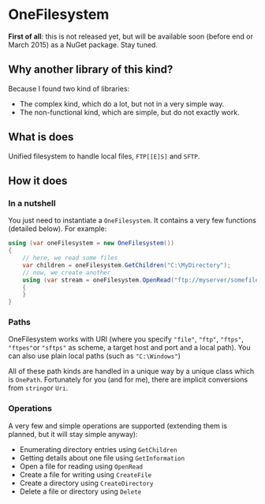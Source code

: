 # OneFilesystem

**First of all**: this is not released yet, but will be available soon (before end or March 2015) as a NuGet package. Stay tuned.

## Why another library of this kind?

Because I found two kind of libraries:
 * The complex kind, which do a lot, but not in a very simple way.
 * The non-functional kind, which are simple, but do not exactly work.

## What is does

Unified filesystem to handle local files, `FTP[[E]S]` and `SFTP`.

## How it does

### In a nutshell

You just need to instantiate a `OneFilesystem`. It contains a very few functions (detailed below).
For example:
```csharp
using (var oneFilesystem = new OneFilesystem())
{
    // here, we read some files
    var children = oneFilesystem.GetChildren("C:\MyDirectory");
    // now, we create another
    using (var stream = oneFilesystem.OpenRead("ftp://myserver/somefile.txt"))
    {
    }
}
```

### Paths

OneFilesystem works with URI (where you specify `"file"`, `"ftp"`, `"ftps"`, `"ftpes"`or `"sftps"` as scheme, a target host and port and a local path). You can also use plain local paths (such as `"C:\Windows"`)

All of these path kinds are handled in a unique way by a unique class which is `OnePath`.
Fortunately for you (and for me), there are implicit conversions from `string`or `Uri`.

### Operations

A very few and simple operations are supported (extending them is planned, but it will stay simple anyway):
 * Enumerating directory entries using `GetChildren`
 * Getting details about one file using `GetInformation`
 * Open a file for reading using `OpenRead`
 * Create a file for writing using `CreateFile`
 * Create a directory using `CreateDirectory`
 * Delete a file or directory using `Delete`
